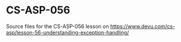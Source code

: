 # CS-ASP-056
Source files for the CS-ASP-056 lesson on https://www.devu.com/cs-asp/lesson-56-understanding-exception-handling/
